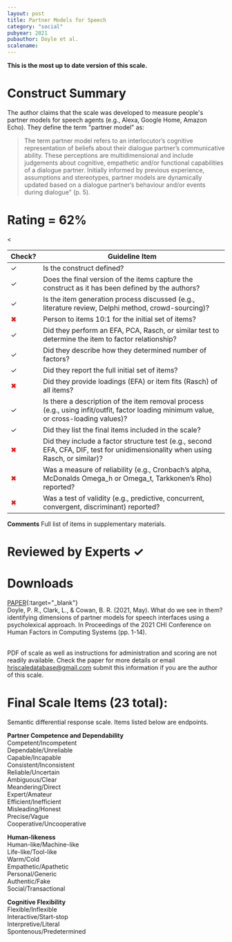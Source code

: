 ```yaml
---
layout: post
title: Partner Models for Speech
category: "social"
pubyear: 2021
pubauthor: Doyle et al.
scalename: 
---
```


**This is the most up to date version of this scale.**

# Construct Summary

The author claims that the scale was developed to measure people's partner models for speech agents (e.g., Alexa, Google Home, Amazon Echo). They define the term "partner model" as:

>The term partner model refers to an interlocutor’s cognitive representation of beliefs about their dialogue partner’s communicative ability. These perceptions are multidimensional and include judgements about cognitive, empathetic and/or functional capabilities of a dialogue partner. Initially informed by previous experience, assumptions and stereotypes, partner models are dynamically updated based on a dialogue partner’s behaviour and/or events during dialogue" (p. 5).



# Rating = 62% 

<table>
  <thead>
    <tr>
      <th>Check?</th>
      <th>Guideline Item</th>
    </tr>
  </thead>
  <tbody>
    <tr>
      <td>&#10003;</td>
      <td>Is the construct defined?</td>
    </tr>
    <tr>
      <td>&#10003;</td>
      <td>Does the final version of the items capture the construct as it has been defined by the authors?</td>
    </tr>
    <tr>
      <td>&#10003;</td>
      <td>Is the item generation process discussed (e.g., literature review, Delphi method, crowd-sourcing)?</td>
    </tr>
    <tr>
      <td style="color: red;">&#10006;</td>
      <td>Person to items 10:1 for the initial set of items?</td>
    </tr>
    <tr>
      <td>&#10003;</td>
      <td>Did they perform an EFA, PCA, Rasch, or similar test to determine the item to factor relationship?</td>
    </tr>
    <tr>
      <td>&#10003;</td>
      <td>Did they describe how they determined number of factors?</td>
    </tr>
    <tr>
      <td>&#10003;</td>
      <td>Did they report the full initial set of items?</td>
    </tr>
    <tr>
      <td style="color: red;">&#10006;</td>
      <td>Did they provide loadings (EFA) or item fits (Rasch) of all items?</td>
    </tr>
    <tr>
      <<td>&#10003;</td>
      <td>Is there a description of the item removal process (e.g., using infit/outfit, factor loading minimum value, or cross-loading values)?</td>
    </tr>
    <tr>
      <td>&#10003;</td>
      <td>Did they list the final items included in the scale?</td>
    </tr>
    <tr>
      <td style="color: red;">&#10006;</td>
      <td>Did they include a factor structure test (e.g., second EFA, CFA, DIF, test for unidimensionality when using Rasch, or similar)?</td>
    </tr>
    <tr>
      <td style="color: red;">&#10006;</td>
      <td>Was a measure of reliability (e.g., Cronbach’s alpha, McDonalds Omega_h or Omega_t, Tarkkonen’s Rho) reported?</td>
    </tr>
    <tr>
      <td style="color: red;">&#10006;</td>
      <td>Was a test of validity (e.g., predictive, concurrent, convergent, discriminant) reported?</td>
    </tr>
  </tbody>
</table>

**Comments**
Full list of items in supplementary materials.

# Reviewed by Experts &#10003;


# Downloads
[PAPER](https://dl.acm.org/doi/abs/10.1145/3411764.3445206){:target="_blank"}
<br>Doyle, P. R., Clark, L., & Cowan, B. R. (2021, May). What do we see in them? identifying dimensions of partner models for speech interfaces using a psycholexical approach. In Proceedings of the 2021 CHI Conference on Human Factors in Computing Systems (pp. 1-14).

<br>PDF of scale as well as instructions for administration and scoring are not readily available. Check the paper for more details or email hriscaledatabase@gmail.com submit this information if you are the author of this scale.

# Final Scale Items (23 total):
Semantic differential response scale. Items listed below are endpoints. 

**Partner Competence and Dependability**
<br>Competent/Incompetent
<br>Dependable/Unreliable
<br>Capable/Incapable
<br>Consistent/Inconsistent
<br>Reliable/Uncertain
<br>Ambiguous/Clear
<br>Meandering/Direct
<br>Expert/Amateur
<br>Efficient/Inefficient
<br>Misleading/Honest
<br>Precise/Vague
<br>Cooperative/Uncooperative

**Human-likeness**
<br>Human-like/Machine-like
<br>Life-like/Tool-like
<br>Warm/Cold
<br>Empathetic/Apathetic
<br>Personal/Generic
<br>Authentic/Fake
<br>Social/Transactional

**Cognitive Flexibility**
<br>Flexible/Inflexible
<br>Interactive/Start-stop
<br>Interpretive/Literal
<br>Spontenous/Predetermined







